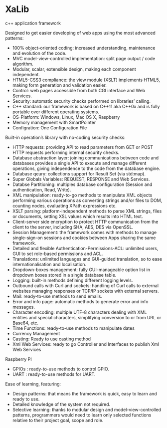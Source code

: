 # XaLib
c++ application framework

Designed to get easier developing of web apps using the most advanced patterns:

 - 100% object-oriented coding: increased understanding, maintenance and evolution of the code.
 - MVC model-view-controlled implementation: split page output / code algorithm.
 - Modular, scalar, extensible design, making each component independent.
 - HTML5-CSS3 compliance: the view module (XSLT) implements HTML5, making form generation and validation easier.
 - Control: web pages accessible from both CGI interface and Web Services.
 - Security: automatic security checks performed on libraries’ calling.
 - C++ standard: our framework is based on C++11 aka C++0x and is fully portable over different operating systems.
 - OS-Platform: Windows, Linux, Mac OS X, Raspberry
 - Memory management with SmartPointer
 - Configration: One Configuration File

Built-in operation’s library with no-coding security checks:

 - HTTP requests: providing API to read parameters from GET or POST HTTP requests performing internal security checks.
 - Database abstraction layer: joining communications between code and databases provides a single API to execute and manage different operations, giving independence to the code from the database engine.
 - Database qeury: collections support for Result Set (via std:map).
 - Super Globals Variables: REQUEST, RESPONSE and Web Services.
 - Databse Partitioning: multiples database configuration (Session and authentication, Read, Write).
 - XML manipulation: ready-to-go methods to manipulate XML objects performing various operations as converting strings and/or files to DOM, counting nodes, evaluating XPath expressions etc.
 - XSLT parsing: platform-independent methods to parse XML strings, files or documents, setting XSL values which results into HTML text.
 - Client-server side encryption to protect HTTP communication from the client to the server, including SHA, AES, DES via OpenSSL.
 - Session Management: the framework comes with methods to manage single-sign-on sessions and cookies between Apps sharing the same framework.
 - Detailed and flexible Authentication-Permissions-ACL: unlimited users, GUI to set role-based permissions and ACL.
 - Translations: unlimited languages and GUI-guided translation, so to ease internationalisation and localisation.
 - Dropdown-boxes management: fully GUI-manageable option list in dropdown boxes stored in a single database table.
 - Logging: built-in methods defining different logging levels.
 - Outbound calls with Curl and sockets: handling of Curl calls to external websites managing responses or TCP/IP sockets with external servers.
 - Mail: ready-to-use methods to send emails.
 - Error and info page: automatic methods to generate error and info messages.
 - Character encoding: multiple UTF-8 characters dealing with XML entities and special characters, simplifying conversion to or from URL or Base64, etc.
 - Time Functions: ready-to-use methods to manipulate dates
 - Currency Management
 - Casting: Ready to use casting method
 - Xml Web Services: ready to go Controller and Interfaces to publish Xml Web Services
 
Raspberry PI
- GPIOs : ready-to-use methods to control GPIO.
- UART : ready-to-use methods for UART.

Ease of learning, featuring:

 - Design patterns: that means the framework is quick, easy to learn and ready to use.
 - Detailed knowledge of the system not required.
 - Selective learning: thanks to modular design and model-view-controlled patterns, programmers would need to learn only selected functions relative to their project goal, scope and role.
